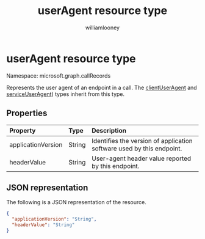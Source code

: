 ﻿---
title: "userAgent resource type"
description: "The userAgent type"
localization_priority: Normal
author: "williamlooney"
ms.prod: "cloud-communications"
doc_type: "resourcePageType"
---

# userAgent resource type

Namespace: microsoft.graph.callRecords

Represents the user agent of an endpoint in a call.
The [clientUserAgent](callrecords-clientuseragent.md) and
[serviceUserAgent](callrecords-serviceuseragent.md)) types inherit from this type.

## Properties

| Property           | Type   | Description                                                           |
| :----------------- | :----- | :-------------------------------------------------------------------- |
| applicationVersion | String | Identifies the version of application software used by this endpoint. |
| headerValue        | String | User-agent header value reported by this endpoint.                    |

## JSON representation

The following is a JSON representation of the resource.

<!-- {
  "blockType": "resource",
  "optionalProperties": [

  ],
  "@odata.type": "microsoft.graph.callRecords.userAgent",
  "baseType": null
}-->

```json
{
  "applicationVersion": "String",
  "headerValue": "String"
}
```

<!-- uuid: 16cd6b66-4b1a-43a1-adaf-3a886856ed98
2019-02-04 14:57:30 UTC -->

<!-- {
  "type": "#page.annotation",
  "description": "userAgent resource",
  "keywords": "",
  "section": "documentation",
  "tocPath": ""
}-->
